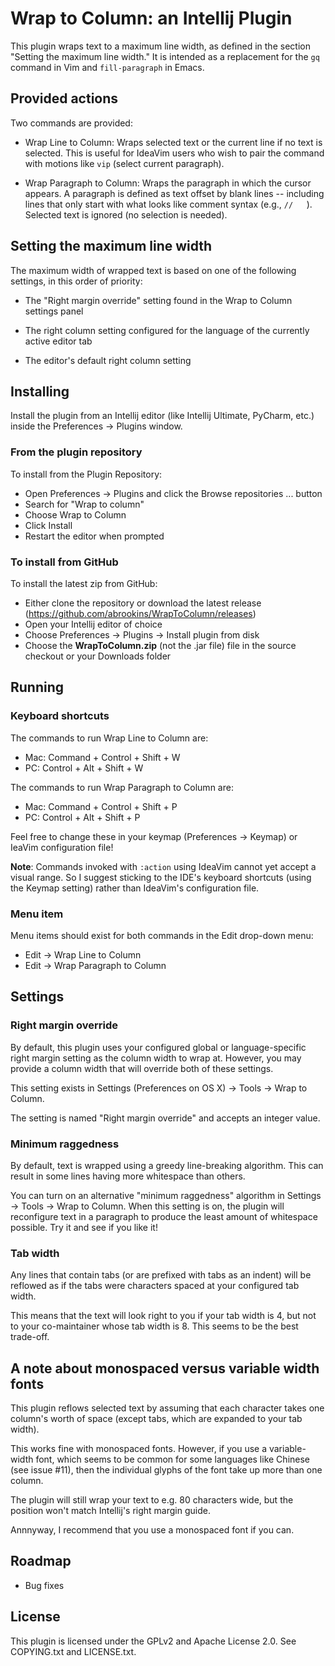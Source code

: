# Wrap to Column: an Intellij Plugin

This plugin wraps text to a maximum line width, as defined in the section
"Setting the maximum line width." It is intended as a replacement for the `gq`
command in Vim and `fill-paragraph` in Emacs.


## Provided actions

Two commands are provided:

* Wrap Line to Column: Wraps selected text or the current line if no text is
  selected. This is useful for IdeaVim users who wish to pair the command with
  motions like `vip` (select current paragraph).

* Wrap Paragraph to Column: Wraps the paragraph in which the cursor appears.
  A paragraph is defined as text offset by blank lines -- including lines that
  only start with what looks like comment syntax (e.g., `//   `). Selected text
  is ignored (no selection is needed).


## Setting the maximum line width

The maximum width of wrapped text is based on one of the following settings, in
this order of priority:
 
* The "Right margin override" setting found in the Wrap to Column settings
  panel

* The right column setting configured for the language of the currently active
  editor tab

* The editor's default right column setting


## Installing

Install the plugin from an Intellij editor (like Intellij Ultimate, PyCharm,
etc.) inside the Preferences -> Plugins window.


### From the plugin repository

To install from the Plugin Repository:
 
* Open Preferences -> Plugins and click the Browse repositories ... button
* Search for "Wrap to column"
* Choose Wrap to Column
* Click Install
* Restart the editor when prompted


### To install from GitHub

To install the latest zip from GitHub:

* Either clone the repository or download the latest release (https://github.com/abrookins/WrapToColumn/releases)
* Open your Intellij editor of choice
* Choose Preferences -> Plugins -> Install plugin from disk
* Choose the **WrapToColumn.zip** (not the .jar file) file in the source checkout or your Downloads folder

## Running

### Keyboard shortcuts

The commands to run Wrap Line to Column are:

* Mac: Command + Control + Shift + W
* PC: Control + Alt + Shift + W

The commands to run Wrap Paragraph to Column are:

* Mac: Command + Control + Shift + P
* PC: Control + Alt + Shift + P

Feel free to change these in your keymap (Preferences -> Keymap) or IeaVim
configuration file!

**Note**: Commands invoked with `:action` using IdeaVim cannot yet accept a
visual range. So I suggest sticking to the IDE's keyboard shortcuts (using the
Keymap setting) rather than IdeaVim's configuration file.


### Menu item

Menu items should exist for both commands in the Edit drop-down menu:

* Edit -> Wrap Line to Column
* Edit -> Wrap Paragraph to Column


## Settings

### Right margin override

By default, this plugin uses your configured global or language-specific right
margin setting as the column width to wrap at. However, you may provide a column
width that will override both of these settings.

This setting exists in Settings (Preferences on OS X) -> Tools -> Wrap to Column.

The setting is named "Right margin override" and accepts an integer value.


### Minimum raggedness

By default, text is wrapped using a greedy line-breaking algorithm. This can
result in some lines having more whitespace than others.

You can turn on an alternative "minimum raggedness" algorithm in Settings ->
Tools -> Wrap to Column. When this setting is on, the plugin will reconfigure
text in a paragraph to produce the least amount of whitespace possible. Try it
and see if you like it!


### Tab width

Any lines that contain tabs (or are prefixed with tabs as an indent) will be
reflowed as if the tabs were characters spaced at your configured tab width.

This means that the text will look right to you if your tab width is 4, but not
to your co-maintainer whose tab width is 8. This seems to be the best trade-off.


## A note about monospaced versus variable width fonts

This plugin reflows selected text by assuming that each character takes one
column's worth of space (except tabs, which are expanded to your tab width).

This works fine with monospaced fonts. However, if you use a variable-width
font, which seems to be common for some languages like Chinese (see issue #11),
then the individual glyphs of the font take up more than one column.

The plugin will still wrap your text to e.g. 80 characters wide, but the
position won't match Intellij's right margin guide.

Annnyway, I recommend that you use a monospaced font if you can.


## Roadmap
* Bug fixes


## License

This plugin is licensed under the GPLv2 and Apache License 2.0. See COPYING.txt
and LICENSE.txt.
